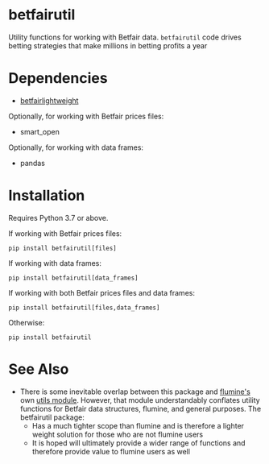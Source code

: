 # betfairutil

Utility functions for working with Betfair data. `betfairutil` code drives betting strategies that make millions in
betting profits a year

# Dependencies

* [betfairlightweight](https://github.com/liampauling/betfair)

Optionally, for working with Betfair prices files:

* smart_open

Optionally, for working with data frames:

* pandas

# Installation

Requires Python 3.7 or above.

If working with Betfair prices files:

```
pip install betfairutil[files]
```

If working with data frames:

```
pip install betfairutil[data_frames]
```

If working with both Betfair prices files and data frames:

```
pip install betfairutil[files,data_frames]
```

Otherwise:

```
pip install betfairutil
```

# See Also

* There is some inevitable overlap between this package and [flumine's](https://github.com/liampauling/flumine) own
  [utils module](https://github.com/liampauling/flumine/blob/master/flumine/utils.py). However, that module
  understandably conflates utility functions for Betfair data structures, flumine, and general purposes. The betfairutil
  package:
    * Has a much tighter scope than flumine and is therefore a lighter weight solution for those who are not flumine
    users
    * It is hoped will ultimately provide a wider range of functions and therefore provide value to flumine users as 
    well
